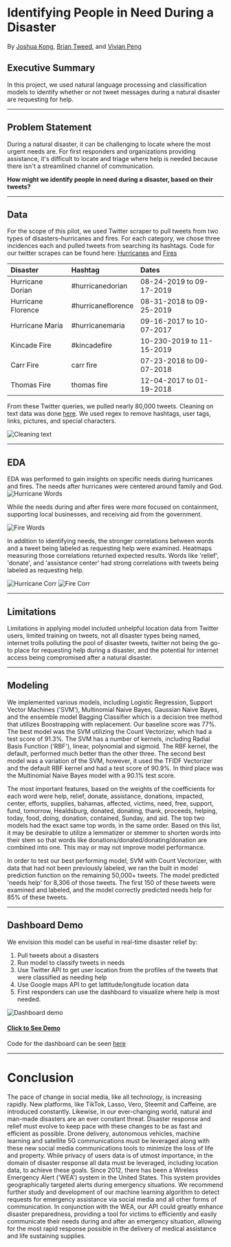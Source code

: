 # Identifying People in Need During a Disaster

By [Joshua Kong](https://github.com/joshuakong818), [Brian Tweed](https://github.com/briantweed1), and [Vivian Peng](https://githuhb.com/veeps)

## Executive Summary

In this project, we used natural language processing and classification models to identify whether or not tweet messages during a natural disaster are requesting for help.

---

## Problem Statement

During a natural disaster, it can be challenging to locate where the most urgent needs are. For first responders and organizations providing assistance, it's difficult to locate and triage where help is needed because there isn't a streamlined channel of communication.

__How might we identify people in need during a disaster, based on their tweets?__

---
## Data

For the scope of this pilot, we used Twitter scraper to pull tweets from two types of disasters–hurricanes and fires. For each category, we chose three incidences each and pulled tweets from searching its hashtags. Code for our twitter scrapes can be found here: [Hurricanes](./code/01_data_collection_hurricanes.ipynb) and [Fires](./code/01_fires_data_collection.ipynb)


|Disaster|Hashtag|Dates|
|:---|:---|:---|
|Hurricane Dorian|#hurricanedorian|08-24-2019 to 09-17-2019|
|Hurricane Florence|#hurricaneflorence|08-31-2018 to 09-25-2019|
|Hurricane Maria|#hurricanemaria|09-16-2017 to 10-07-2017|
|Kincade Fire|#kincadefire|10-230-2019 to 11-15-2019|
|Carr Fire|carr fire|07-23-2018 to 09-07-2018|
|Thomas Fire|thomas fire|12-04-2017 to 01-19-2018|


From these Twitter queries, we pulled nearly 80,000 tweets. Cleaning on text data was done [here](./code/002_data_cleaning.ipynb). We used regex to remove hashtags, user tags, links, pictures, and special characters.

![Cleaning text](./visuals/regex.png)

---
## EDA

EDA was performed to gain insights on specific needs during hurricanes and fires. The needs after hurricanes were centered around family and God.
![Hurricane Words](./visuals/hurricane_tfidf.png)

While the needs during and after fires were more focused on containment, supporting local businesses, and receiving aid from the government.

![Fire Words](./visuals/fire_tfidf.png)

In addition to identifying needs, the stronger correlations between words and a tweet being labeled as requesting help were examined. Heatmaps measuring those correlations returned expected results. Words like 'relief', 'donate', and 'assistance center' had strong correlations with tweets being labeled as requesting help.

![Hurricane Corr](./visuals/hurricane_heatmap.png) ![Fire Corr](./visuals/fire_heatmap.png)

---
## Limitations

Limitations in applying model included unhelpful location data from Twitter users, limited training on tweets, not all disaster types being named, internet trolls polluting the pool of disaster tweets, twitter not being the go-to place for requesting help during a disaster, and the potential for internet access being compromised after a natural disaster.

---

## Modeling

We implemented various models, including Logistic Regression, Support Vector Machines ('SVM'), Multinomial Naive Bayes, Gaussian Naive Bayes, and the ensemble model Bagging Classifier which is a decision tree method that utilizes Boostrapping with replacement. Our baseline score was 77%. The best model was the SVM utilizing the Count Vectorizer, which had a test score of 91.3%. The SVM has a number of kernels, including Radial Basis Function ('RBF'), linear, polynomial and sigmoid. The RBF kernel, the default, performed much better than the other three. The second best model was a variation of the SVM, however, it used the TFIDF Vectorizer and the default RBF kernel and had a test score of 90.9%. In third place was the Multinomial Naive Bayes model with a 90.1% test score.

The most important features, based on the weights of the coefficients for each word were help, relief, donate, assistance, donations, impacted, center, efforts, supplies, bahamas, affected, victims, need, free, support, fund, tomorrow, Healdsburg, donated, donating, thank, proceeds, helping, today, food, doing, donation, contained, Sunday, and aid.  The top two models had the exact same top words, in the same order. Based on this list, it may be desirable to utilize a lemmatizer or stemmer to shorten words into their stem so that words like donations/donated/donating/donation are combined into one.  This may or may not improve model performance.

In order to test our best performing model, SVM with Count Vectorizer, with data that had not been previously labeled, we ran the built in model prediction function on the remaining 50,000+ tweets. The model predicted 'needs help' for 8,306 of those tweets. The first 150 of these tweets were examined and labeled, and the model correctly predicted needs help for 85% of these tweets.


---
## Dashboard Demo

We envision this model can be useful in real-time disaster relief by:

1. Pull tweets about a disasters
2. Run model to classify tweets in needs
3. Use Twitter API to get user location from the profiles of the tweets that were classified as needing help
4. Use Google maps API to get lattitude/longitude location data
5. First responders can use the dashboard to visualize where help is most needed.

![Dashboard demo](./visuals/dashboard.png)

#### [Click to See Demo](https://veeps.shinyapps.io/tweets_disaster_map)

Code for the dashboard can be seen [here](./code/dashboard_code)


---
# Conclusion

The pace of change in social media, like all technology, is increasing rapidly. New platforms, like TikTok, Lasso, Vero, Steemit and Caffeine, are introduced constantly. Likewise, in our ever-changing world, natural and man-made disasters are an ever constant threat. Disaster response and relief must evolve to keep pace with these changes to be as fast and efficient as possible. Drone delivery, autonomous vehicles, machine learning and satellite 5G communications must be leveraged along with these new social media communications tools to minimize the loss of life and property. While privacy of users data is of utmost importance, in the domain of disaster response all data must be leveraged, including location data, to achieve these goals. Since 2012, there has been a Wireless Emergency Alert ('WEA') system in the United States. This system provides geographically targeted alerts during emergency situations. We recommend further study and development of our machine learning algorithm to detect requests for emergency assistance via social media and all other forms of communication. In conjunction with the WEA, our API could greatly enhance disaster preparedness, providing a tool for victims to efficiently and easily communicate their needs during and after an emergency situation, allowing for the most rapid response possible in the delivery of medical assistance and life sustaining supplies.
